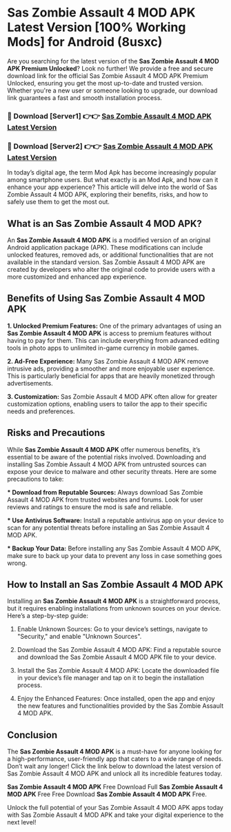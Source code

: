 # Sas Zombie Assault 4 MOD APK Latest Version [100% Working Mods] for Android (8usxc)

Are you searching for the latest version of the <strong>Sas Zombie Assault 4 MOD APK Premium Unlocked</strong>? Look no further! We provide a free and secure download link for the official Sas Zombie Assault 4 MOD APK Premium Unlocked, ensuring you get the most up-to-date and trusted version. Whether you're a new user or someone looking to upgrade, our download link guarantees a fast and smooth installation process.


<h3>🔴 Download [Server1] 👉👉 <a href="https://getmodsapk.pages.dev?q=Sas+Zombie+Assault+4+MOD+APK&ref=4R3">Sas Zombie Assault 4 MOD APK Latest Version</a></h3>

<h3>🔴 Download [Server2] 👉👉 <a href="https://getmodsapk.pages.dev?q=Sas+Zombie+Assault+4+MOD+APK&ref=4R3">Sas Zombie Assault 4 MOD APK Latest Version</a></h3>


In today’s digital age, the term Mod Apk has become increasingly popular among smartphone users. But what exactly is an Mod Apk, and how can it enhance your app experience? This article will delve into the world of Sas Zombie Assault 4 MOD APK, exploring their benefits, risks, and how to safely use them to get the most out.


<h2>What is an Sas Zombie Assault 4 MOD APK?</h2>

An <strong>Sas Zombie Assault 4 MOD APK</strong> is a modified version of an original Android application package (APK). These modifications can include unlocked features, removed ads, or additional functionalities that are not available in the standard version. Sas Zombie Assault 4 MOD APK are created by developers who alter the original code to provide users with a more customized and enhanced app experience.


<h2>Benefits of Using Sas Zombie Assault 4 MOD APK</h2>

<strong> 1. Unlocked Premium Features:</strong> One of the primary advantages of using an <strong>Sas Zombie Assault 4 MOD APK</strong> is access to premium features without having to pay for them. This can include everything from advanced editing tools in photo apps to unlimited in-game currency in mobile games.

<strong> 2. Ad-Free Experience:</strong> Many Sas Zombie Assault 4 MOD APK remove intrusive ads, providing a smoother and more enjoyable user experience. This is particularly beneficial for apps that are heavily monetized through advertisements.

<strong> 3. Customization:</strong> Sas Zombie Assault 4 MOD APK often allow for greater customization options, enabling users to tailor the app to their specific needs and preferences.


<h2>Risks and Precautions</h2>

While <strong>Sas Zombie Assault 4 MOD APK</strong> offer numerous benefits, it’s essential to be aware of the potential risks involved. Downloading and installing Sas Zombie Assault 4 MOD APK from untrusted sources can expose your device to malware and other security threats. Here are some precautions to take:

<strong> * Download from Reputable Sources:</strong> Always download Sas Zombie Assault 4 MOD APK from trusted websites and forums. Look for user reviews and ratings to ensure the mod is safe and reliable.

<strong> * Use Antivirus Software:</strong> Install a reputable antivirus app on your device to scan for any potential threats before installing an Sas Zombie Assault 4 MOD APK.

<strong> * Backup Your Data:</strong> Before installing any Sas Zombie Assault 4 MOD APK, make sure to back up your data to prevent any loss in case something goes wrong.


<h2>How to Install an Sas Zombie Assault 4 MOD APK</h2>

Installing an <strong>Sas Zombie Assault 4 MOD APK</strong> is a straightforward process, but it requires enabling installations from unknown sources on your device. Here’s a step-by-step guide:

 1. Enable Unknown Sources: Go to your device’s settings, navigate to "Security," and enable "Unknown Sources".

 2. Download the Sas Zombie Assault 4 MOD APK: Find a reputable source and download the Sas Zombie Assault 4 MOD APK file to your device.

 3. Install the Sas Zombie Assault 4 MOD APK: Locate the downloaded file in your device’s file manager and tap on it to begin the installation process.

 4. Enjoy the Enhanced Features: Once installed, open the app and enjoy the new features and functionalities provided by the Sas Zombie Assault 4 MOD APK.


<h2><strong>Conclusion</strong></h2>

The <strong>Sas Zombie Assault 4 MOD APK</strong> is a must-have for anyone looking for a high-performance, user-friendly app that caters to a wide range of needs. Don’t wait any longer! Click the link below to download the latest version of Sas Zombie Assault 4 MOD APK and unlock all its incredible features today.

<strong>Sas Zombie Assault 4 MOD APK</strong> Free Download Full <strong>Sas Zombie Assault 4 MOD APK</strong> Free Free Download <strong>Sas Zombie Assault 4 MOD APK</strong> Free.

Unlock the full potential of your Sas Zombie Assault 4 MOD APK apps today with Sas Zombie Assault 4 MOD APK and take your digital experience to the next level!